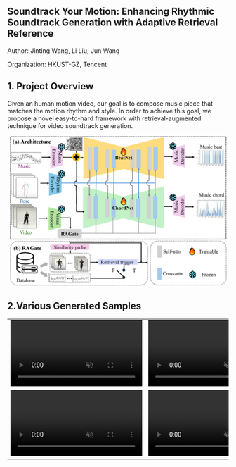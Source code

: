 ## Soundtrack Your Motion: Enhancing Rhythmic Soundtrack Generation with Adaptive Retrieval Reference
Author: Jinting Wang, Li Liu, Jun Wang

Organization: HKUST-GZ, Tencent

## 1. Project Overview
Given an human motion video, our goal is to compose music piece that matches the motion rhythm and style. In order to achieve this goal, we propose a novel easy-to-hard framework with retrieval-augmented technique for video soundtrack generation. 
<p align="center">
	<img src="pipeline.png" width="500">

## 2.Various Generated Samples
<table class="center">
<tr>
    <td width=50% style="border: none">
        <video controls autoplay loop src="video_refine_generated_gWA_sFM_c08_d27_mWA0_ch15" muted="false"></video>
    </td>
    <td width=50% style="border: none">
        <video controls autoplay loop src="examples/video_refine_generated_gWA_sFM_c08_d27_mWA0_ch15" muted="false"></video>
    </td>
</tr>

<tr>
    <td width=50% style="border: none">
        <video controls autoplay loop src="" muted="false"></video>
    </td>
    <td width=50% style="border: none">
        <video controls autoplay loop src="https://github.com/Zejun-Yang/AniPortrait/assets/21038147/7c68148b-8022-453f-be9a-c69590038197" muted="false"></video>
    </td>
</tr>
</table>


